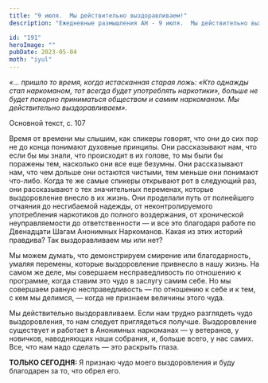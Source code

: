 ```yaml
---
title: "9 июля.  Мы действительно выздоравливаем!"
description: "Ежедневные размышления АН - 9 июля.  Мы действительно выздоравливаем!"

id: "191"
heroImage: ""
pubDate: 2023-05-04
moth: "iyul"
---
```


_«… пришло то время, когда истасканная старая ложь: «Кто однажды стал
наркоманом, тот всегда будет употреблять наркотики», больше не будет покорно
приниматься обществом и самим наркоманом. Мы действительно выздоравливаем»._

Основной текст, с. 107

Время от времени мы слышим, как спикеры говорят, что они до сих пор не до
конца понимают духовные принципы. Они рассказывают нам, что если бы мы знали,
что происходит в их голове, то мы были бы поражены тем, насколько они все еще
безумны. Они рассказывают нам, что чем дольше они остаются чистыми, тем меньше
они понимают что-либо. Когда те же самые спикеры открывают рот в следующий
раз, они рассказывают о тех значительных переменах, которые выздоровление
внесло в их жизнь. Они проделали путь от полнейшего отчаяния до несгибаемой
надежды, от неконтролируемого употребления наркотиков до полного воздержания,
от хронической неуправляемости до ответственности — и все это благодаря работе
по Двенадцати Шагам Анонимных Наркоманов. Какая из этих историй правдива? Так
выздоравливаем мы или нет?

Мы можем думать, что демонстрируем смирение или благодарность, умаляя
перемены, которые выздоровление привнесло в нашу жизнь. На самом же деле, мы
совершаем несправедливость по отношению к программе, когда ставим это чудо в
заслугу самим себе. Но мы совершаем равную несправедливость — по отношению к
себе и к тем, с кем мы делимся, — когда не признаем величины этого чуда.

Мы действительно выздоравливаем. Если нам трудно разглядеть чудо
выздоровления, то нам следует приглядеться получше. Выздоровление существует и
работает в Анонимных наркоманах — у ветеранов, у новичков, наводняющих наши
собрания, и, больше всего, у нас самих. Все, что нам надо сделать — это
раскрыть глаза.

**ТОЛЬКО СЕГОДНЯ:** Я признаю чудо моего выздоровления и буду благодарен за
то, что обрел его.
